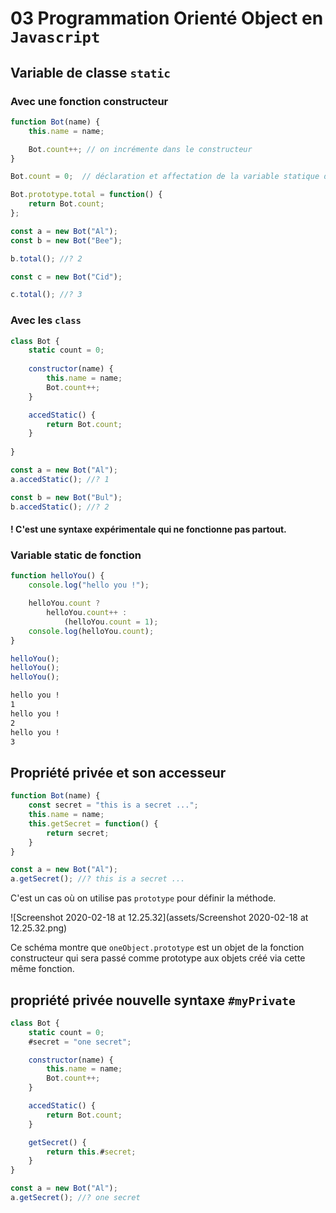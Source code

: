 # 03 Programmation Orienté Object en `Javascript`

## Variable de classe `static`

### Avec une fonction constructeur

```js
function Bot(name) {
    this.name = name;

    Bot.count++; // on incrémente dans le constructeur
}

Bot.count = 0;  // déclaration et affectation de la variable statique de classe

Bot.prototype.total = function() {
    return Bot.count;
};

const a = new Bot("Al");
const b = new Bot("Bee");

b.total(); //? 2

const c = new Bot("Cid");

c.total(); //? 3
```

### Avec les `class`

```js
class Bot {
    static count = 0;
    
    constructor(name) {
        this.name = name;
        Bot.count++;
    }

    accedStatic() {
        return Bot.count;
    }
  
}

const a = new Bot("Al");
a.accedStatic(); //? 1

const b = new Bot("Bul");
b.accedStatic(); //? 2
```

#### ! C'est une syntaxe expérimentale qui ne fonctionne pas partout.

### Variable static de fonction

```js
function helloYou() {
    console.log("hello you !");

    helloYou.count ? 
      	helloYou.count++ : 
    		(helloYou.count = 1);
    console.log(helloYou.count);
}

helloYou();
helloYou();
helloYou();
```

```bash
hello you !
1
hello you !
2
hello you !
3
```

## Propriété privée et son accesseur 

```js
function Bot(name) {
    const secret = "this is a secret ...";
    this.name = name;
    this.getSecret = function() {
        return secret;
    }
}

const a = new Bot("Al");
a.getSecret(); //? this is a secret ...
```

C'est un cas où on utilise pas `prototype` pour définir la méthode.

![Screenshot 2020-02-18 at 12.25.32](assets/Screenshot 2020-02-18 at 12.25.32.png)

Ce schéma montre que `oneObject.prototype` est un objet de la fonction constructeur qui sera passé comme prototype aux objets créé via cette même fonction.

## propriété privée nouvelle syntaxe `#myPrivate`

```js
class Bot {
    static count = 0;
    #secret = "one secret";

    constructor(name) {
        this.name = name;
        Bot.count++;
    }

    accedStatic() {
        return Bot.count;
    }

    getSecret() {
        return this.#secret;
    }
}

const a = new Bot("Al");
a.getSecret(); //? one secret
```

